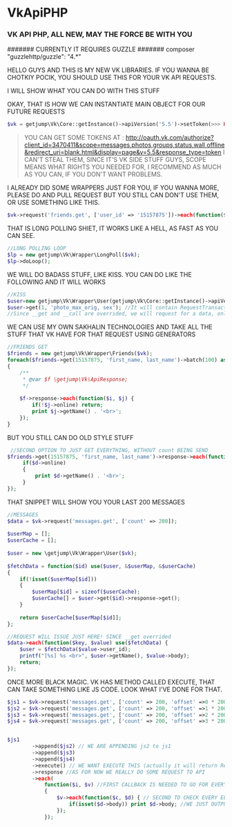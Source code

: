 VkApiPHP
========

### VK API PHP, ALL NEW, MAY THE FORCE BE WITH YOU

####### CURRENTLY IT REQUIRES GUZZLE
####### composer "guzzlehttp/guzzle": "4.*"


HELLO GUYS AND THIS IS MY NEW VK LIBRARIES. IF YOU WANNA BE CHOTKIY POCIK, YOU SHOULD USE THIS FOR YOUR VK API REQUESTS.

I WILL SHOW WHAT YOU CAN DO WITH THIS STUFF

OKAY, THAT IS HOW WE CAN INSTANTIATE MAIN OBJECT FOR OUR FUTURE REQUESTS

```php
$vk = getjump\Vk\Core::getInstance()->apiVersion('5.5')->setToken(>>> HERE YOUR TOKENS GOES <<<);
```

>YOU CAN GET SOME TOKENS AT : 
>http://oauth.vk.com/authorize?client_id=3470411&scope=messages,photos,groups,status,wall,offline&redirect_uri=blank.html&display=page&v=5.5&response_type=token
>I CAN'T STEAL THEM, SINCE IT'S VK SIDE STUFF GUYS, SCOPE MEANS WHAT RIGHTS YOU NEEDED FOR, I RECOMMEND AS MUCH AS YOU CAN, IF YOU DON'T WANT PROBLEMS.



I ALREADY DID SOME WRAPPERS JUST FOR YOU, IF YOU WANNA MORE, PLEASE DO AND PULL REQUEST BUT YOU STILL CAN DON'T USE THEM, OR USE SOMETHING LIKE THIS.

```php
$vk->request('friends.get', ['user_id' => '15157875'])->each(function($i, $v) {});
```

THAT IS LONG POLLING SHIET, IT WORKS LIKE A HELL, AS FAST AS YOU CAN SEE.
```php
//LONG POLLING LOOP
$lp = new getjump\Vk\Wrapper\LongPoll($vk);
$lp->doLoop();
```
 
WE WILL DO BADASS STUFF, LIKE KISS. YOU CAN DO LIKE THE FOLLOWING AND IT WILL WORKS
```php
//KISS
$user=new getjump\Vk\Wrapper\User(getjump\Vk\Core::getInstance()->apiVersion('5.5'));
$user->get(1, 'photo_max_orig, sex'); //It will contain RequestTransaction, and will wait for your action, like getting response ->response or calling ->each(callback)
//Since __get and __call are overrided, we will request for a data, only when it neeeded
```
 
WE CAN USE MY OWN SAKHALIN TECHNOLOGIES AND TAKE ALL THE STUFF THAT VK HAVE FOR THAT REQUEST USING GENERATORS
```php
//FRIENDS GET
$friends = new getjump\Vk\Wrapper\Friends($vk);
foreach($friends->get(15157875, 'first_name, last_name')->batch(100) as $f) //BATCH MEAN $f WILL CONTAIN JUST 100 ELEMENTS, AND REQUEST WILL MADE FOR 100 ELEMENTS
{
    /**
     * @var $f \getjump\Vk\ApiResponse;
     */
 
    $f->response->each(function($i, $j) {
        if(!$j->online) return;
        print $j->getName() . '<br>';
    });
}
```

BUT YOU STILL CAN DO OLD STYLE STUFF
```php
 //SECOND OPTION TO JUST GET EVERYTHING, WITHOUT count BEING SEND
$friends->get(15157875, 'first_name, last_name')->response->each(function($i, $d) {
     if($d->online)
     {
         print $d->getName() . '<br>';
     }
});
```
 
THAT SNIPPET WILL SHOW YOU YOUR LAST 200 MESSAGES
```php
//MESSAGES
$data = $vk->request('messages.get', ['count' => 200]);
 
$userMap = [];
$userCache = [];
 
$user = new \getjump\Vk\Wrapper\User($vk);
 
$fetchData = function($id) use($user, &$userMap, &$userCache)
{
    if(!isset($userMap[$id]))
    {
        $userMap[$id] = sizeof($userCache);
        $userCache[] = $user->get($id)->response->get();
    }
 
    return $userCache[$userMap[$id]];
};

//REQUEST WILL ISSUE JUST HERE! SINCE __get overrided
$data->each(function($key, $value) use($fetchData) {
    $user = $fetchData($value->user_id);
    printf("[%s] %s <br>", $user->getName(), $value->body);
    return;
});
```

ONCE MORE BLACK MAGIC. VK HAS METHOD CALLED EXECUTE, THAT CAN TAKE SOMETHING LIKE JS CODE. LOOK WHAT I'VE DONE FOR THAT.

```php
$js1 = $vk->request('messages.get', ['count' => 200, 'offset' =>0 * 200])->toJs(); //IT WILL RETURN VkJs object
$js2 = $vk->request('messages.get', ['count' => 200, 'offset' =>1 * 200])->toJs();
$js3 = $vk->request('messages.get', ['count' => 200, 'offset' =>2 * 200])->toJs();
$js4 = $vk->request('messages.get', ['count' => 200, 'offset' =>3 * 200])->toJs();


$js1
        ->append($js2) // WE ARE APPENDING js2 to js1
        ->append($js3)
        ->append($js4) 
        ->execute() // WE WANT EXECUTE THIS (actually it will return RequestTransaction)
        ->response //AS FOR NOW WE REALLY DO SOME REQUEST TO API 
        ->each(
            function($i, $v) //FIRST CALLBACK IS NEEDED TO GO FOR EVERY PART OF RESPONSE, ARRAY WITH 4-ELS IN OUR CASE
            {
                $v->each(function($c, $d) { // SECOND TO CHECK EVERY ELEMENTS IN ARRAY WITH 200 ELEMENTS
                    if(isset($d->body)) print $d->body; //WE JUST OUTPUTTING MESSAGE IF IT SET
                });
            });
            
```
